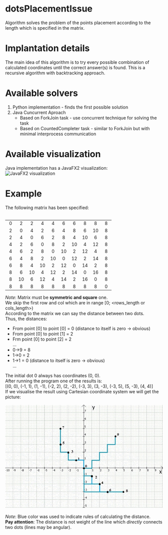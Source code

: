 dotsPlacementIssue
============================
Algorithm solves the problem of the points placement according to the length which is specified in the matrix.

Implantation details
============================
The main idea of this algorithm is to try every possible combination of calculated coordinates until the correct answer(s) is found.
This is a recursive algorithm with backtracking approach.

Available solvers
============================
<ol type="1">
    <li>Python implementation - finds the first possible solution</li>
    <li>Java Cuncurrent Aproach
        <ul>
            <li>Based on ForkJoin task - use concurrent technique for solving the task</li>
            <li>Based on CountedCompleter task - similar to ForkJoin but with minimal interprocess communication</li>
        </ul>
    </li>
</ol>

Available visualization
============================
Java implementation has a JavaFX2 visualization:
<br>![JavaFX2 visualization](https://i.imgur.com/oiLxlWD.gif)<br>

Example
============================
The following matrix has been specified:
<br><br>
<table layout="fixed">
<tr align="center">
    <td width="20"> 0 </td><td width="20"> 2 </td><td width="20"> 2 </td><td width="20"> 4 </td><td width="20"> 4 </td><td width="20"> 6 </td><td width="20"> 6 </td><td width="20"> 8 </td><td width="20"> 8 </td><td width="20"> 8 </td>
</tr>
<tr align="center">
    <td> 2 </td><td> 0 </td><td> 4 </td><td> 2 </td><td> 6 </td><td> 4 </td><td> 8 </td><td> 6 </td><td> 10 </td><td> 8 </td>
</tr>
<tr align="center">
    <td> 2 </td><td> 4 </td><td> 0 </td><td> 6 </td><td> 2 </td><td> 8 </td><td> 4 </td><td> 10 </td><td> 6 </td><td> 8 </td>
</tr>
<tr align="center">
    <td> 4 </td><td> 2 </td><td> 6 </td><td> 0 </td><td> 8 </td><td> 2 </td><td> 10 </td><td> 4 </td><td> 12 </td><td> 8 </td>
</tr>
<tr align="center">
    <td> 4 </td><td> 6 </td><td> 2 </td><td> 8 </td><td> 0 </td><td> 10 </td><td> 2 </td><td> 12 </td><td> 4 </td><td> 8 </td>
</tr>
<tr align="center">
    <td> 6 </td><td> 4 </td><td> 8 </td><td> 2 </td><td> 10 </td><td> 0 </td><td> 12 </td><td> 2 </td><td> 14 </td><td> 8 </td>
</tr>
<tr align="center">
    <td> 6 </td><td> 8 </td><td> 4 </td><td> 10 </td><td> 2 </td><td> 12 </td><td> 0 </td><td> 14 </td><td> 2 </td><td> 8 </td>
</tr>
<tr align="center">
    <td> 8 </td><td> 6 </td><td> 10 </td><td> 4 </td><td> 12 </td><td> 2 </td><td> 14 </td><td> 0 </td><td> 16 </td><td> 8 </td>
</tr>
<tr align="center">
    <td> 8 </td><td> 10 </td><td> 6 </td><td> 12 </td><td> 4 </td><td> 14 </td><td> 2 </td><td> 16 </td><td> 0 </td><td> 8 </td>
</tr>
<tr align="center">
    <td> 8 </td><td> 8 </td><td> 8 </td><td> 8 </td><td> 8 </td><td> 8 </td><td> 8 </td><td> 8 </td><td> 8 </td><td> 0 </td>
</tr>
</table>

_Note_: Matrix must be <b>symmetric and square</b> one.<br>
        We skip the first row and col which are in range [0; <rows_length or cols_length>) <br>
According to the matrix we can say the distance between two dots.<br> Thus, the distances: <br>
<ul>
    <li> From point [0] to point [0] = 0 (distance to itself is zero -> obvious)</li>
    <li> From point [0] to point [1] = 2 </li>
    <li> Frm point [0] to point [2] = 2 
    <br>...
    <li> 0->9 = 8 </li>
    <li> 1->0 = 2 </li>
    <li> 1->1 = 0 (distance to itself is zero -> obvious)
    <br>...
</ul>

The initial dot 0 always has coordinates (0, 0).<br>
After running the program one of the results is:
<br>[(0, 0), (-1, 1), (1, -1), (-2, 2), (2, -2), (-3, 3), (3, -3), (-3, 5), (5, -3), (4, 4)]<br>
If we visualise the result using Cartesian coordinate system we will get the picture:<br>
<br> ![result](./ex.jpg) <br>
<br> _Note_: Blue color was used to indicate rules of calculating the distance.
<br> __Pay attention__: The distance is not weight of the line which _directly_ connects two dots (lines may be angular).
